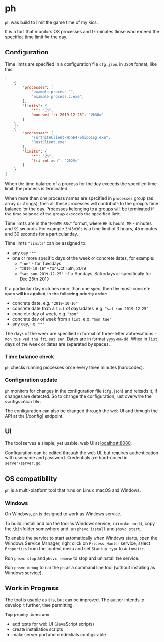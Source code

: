 # ph

`ph` was build to limit the game time of my kids.

It is a tool that monitors OS processes and terminates those who exceed the specified time limit for the day.

## Configuration

Time limits are specified in a configuration file `cfg.json`, in `JSON` format, like this:

```json
[
    {
        "processes": [
            "example process 1",
            "example process 2.exe",
        ],
        "limits": {
            "*": "1h",
            "mon wed fri 2019-12-25": "2h30m"
        }
    },
    {
        "processes": [
            "FortniteClient-Win64-Shipping.exe",
            "RustClient.exe"
        ],
        "limits": {
            "*": "2h",
            "fri sat sun": "3h30m"
        }
    }
]
```

When the time balance of a process for the day exceeds the specified time limit, the process is terminated.

When more than one process names are specified in `processes` group (as array or strings), then all these processes will contribute to the group's time balance for the day. Processes belonging to a groups will be terminated if the time balance of the group exceeds the specified limit.

Time limits are in the `"HHhMMhSSs"` format, where `HH` is hours, `MM` - minutes and `SS` seconds. For example `3h45m30s` is a time limit of 3 hours, 45 minutes and 30 seconds for a particular day.

Time limits `"limits"` can be assigned to:

+ any day `"*"`
+ one or more specific days of the week or concrete dates, for example:
  + `"tue"` - for Tuesdays
  + `"2019-10-16"` - for Oct 16th, 2019
  + `"sat sun 2019-12-25"` - for Sundays, Saturdays or specifically for Dec 25th 2019

If a particular day matches more than one spec, then the most-concrete spec will be applied, in the following priority order:

+ concrete date, e.g. `"2019-10-16"`
+ concrete date from a `list` of days/dates, e.g. `"sat sun 2019-12-25"`
+ concrete day of week, e.g. `"mon"`
+ concrete day of week from a `list`, e.g. `"mon tue"`
+ any day, i.e. `"*"`

The days of the week are specified in format of three-letter abbreviations - `mon tue wed thu fri sat sun`.
Dates are in format `yyyy-mm-dd`.
When in `list`, days of the week or dates are separated by spaces.

### Time balance check

`ph` checks running processes once every three minutes (hardcoded).

### Configuration update

`ph` monitors for changes in the configuration file (`cfg.json`) and reloads it, if changes are detected. So to change the configuration, just overwrite the configuration file.

The configuration can also be changed through the web UI and through the API at the [/config] endpoint.

## UI

The tool serves a simple, yet usable, web UI at [localhost:8080](localhost:8080).

Configuration can be edited through the web UI, but requires authentication with username and password. Credentials are hard-coded in `server\server.go`.

## OS compatibility

`ph` is a multi-platform tool that runs on Linux, macOS and Windows.

### Windows

On Windows, `ph` is designed to work as Windows service.

To build, install and run the tool as Windows service, run `make build`, copy the `\bin` folder somewhere and run `phsvc install` and `phsvc start`.  

To enable the service to start automatically when Windows starts, open the Windows Service Manager, right click on `Process Hunter` service, select `Properties` from the context menu and set `Startup type` to `Automatic`.

Run `phsvc stop` and `phsvc remove` to stop and uninstall the service.

Run `phsvc debug` to run the `ph` as a command line tool (without installing as Windows service).

## Work in Progress

The tool is usable as it is, but can be improved. The author intends to develop it further, time permitting.

Top priority items are:

+ add tests for web UI (JavaScript scripts)
+ create installation scripts
+ make server port and credentials configurable
